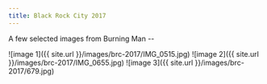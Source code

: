 ```yaml
---
title: Black Rock City 2017
---
```


A few selected images from Burning Man --

![image 1]({{ site.url }}/images/brc-2017/IMG_0515.jpg)
![image 2]({{ site.url }}/images/brc-2017/IMG_0655.jpg)
![image 3]({{ site.url }}/images/brc-2017/679.jpg)

